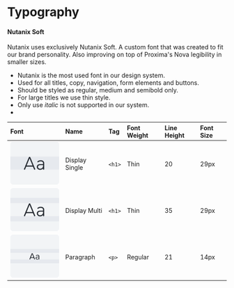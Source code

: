# Typography

#### Nutanix Soft <a id="helvetica"></a>

Nutanix uses exclusively Nutanix Soft. A custom font that was created to fit our brand personality. Also improving on top of Proxima's Nova legibility in smaller sizes.

* Nutanix is the most used font in our design system.
* Used for all titles, copy, navigation, form elements and buttons.
* Should be styled as regular, medium and semibold only.
* For large titles we use thin style.
* Only use _italic_ is not supported in our system.
* 
| Font  | Name | Tag | Font Weight | Line Height | Font Size |
| :--- | :--- | :--- | :--- | :--- | :--- |
| ![](../.gitbook/assets/display.svg) | Display Single | `<h1>` | Thin | 20 | 29px |
| ![](../.gitbook/assets/display2.svg) | Display Multi | `<h1>` | Thin | 35 | 29px |
| ![](../.gitbook/assets/paragraph.svg) | Paragraph | `<p>` | Regular | 21 | 14px |

